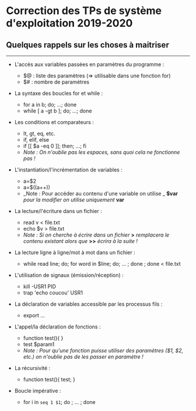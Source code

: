 # Correction des TPs de système d'exploitation 2019-2020


## Quelques rappels sur les choses à maitriser ##
----------------------

* L'accès aux variables passées en paramètres du programme :
	* $@ : liste des paramètres (=> utilisable dans une fonction for)
	* $# : nombre de paramètres

* La syntaxe des boucles for et while : 
	* for a in b; do; ...; done
	* while [ a -gt b ]; do; ...; done

* Les conditions et comparateurs :
	* lt, gt, eq, etc.
	* if, elif, else
	* if [[ $a -eq 0 ]]; then; ...; fi
	* _Note : On n'oublie pas les espaces, sans quoi cela ne fonctionne pas !_ 

* L'instantiation/l'incrémentation de variables :
	* a=$2
	* a=$((a++))
	* _Note : Pour accéder au contenu d'une variable on utilise _ **$var** _pour la modifier on utilise uniquement_ **var**


* La lecture/l'écriture dans un fichier :
	* read v < file.txt
	* echo $v > file.txt
	* _Note : Si on cherche à écrire dans un fichier_ **>** _remplacera le contenu existant alors que_ **>>** _écrira à la suite !_

* La lecture ligne à ligne/mot à mot dans un fichier :
	* while read line; do; for word in $line; do; ... ; done ; done < file.txt

* L'utilisation de signaux (émission/réception) :
	* kill -USR1 PID
	* trap 'echo coucou' USR1

* La déclaration de variables accessible par les processus fils :
	* export ...

* L'appel/la déclaration de fonctions :
	* function test(){ }
	* test $param1
	* _Note : Pour qu'une fonction puisse utiliser des paramètres ($1, $2, etc.) on n'oublie pas de les passer en paramètre !_

* La récursivité :
	* function test(){ test; }

* Boucle impérative :
	*   for i in `seq 1 $1`; do ; ... ; done
